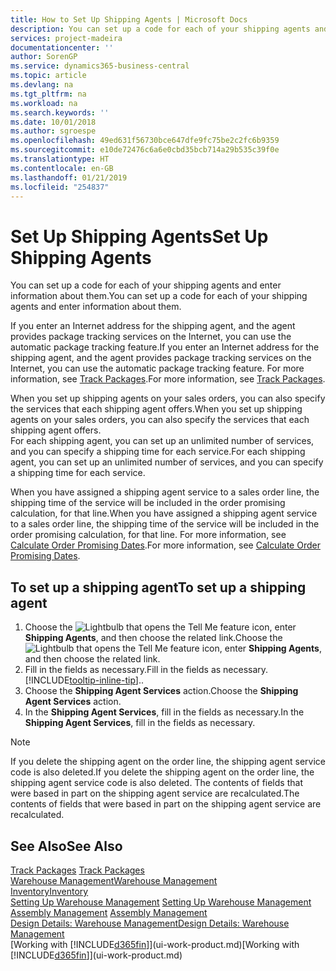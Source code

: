```yaml
---
title: How to Set Up Shipping Agents | Microsoft Docs
description: You can set up a code for each of your shipping agents and enter information about them.
services: project-madeira
documentationcenter: ''
author: SorenGP
ms.service: dynamics365-business-central
ms.topic: article
ms.devlang: na
ms.tgt_pltfrm: na
ms.workload: na
ms.search.keywords: ''
ms.date: 10/01/2018
ms.author: sgroespe
ms.openlocfilehash: 49ed631f56730bce647dfe9fc75be2c2fc6b9359
ms.sourcegitcommit: e10de72476c6a6e0cbd35bcb714a29b535c39f0e
ms.translationtype: HT
ms.contentlocale: en-GB
ms.lasthandoff: 01/21/2019
ms.locfileid: "254837"
---
```

# <a name="set-up-shipping-agents"></a><span data-ttu-id="069cd-103">Set Up Shipping Agents</span><span class="sxs-lookup"><span data-stu-id="069cd-103">Set Up Shipping Agents</span></span>
<span data-ttu-id="069cd-104">You can set up a code for each of your shipping agents and enter information about them.</span><span class="sxs-lookup"><span data-stu-id="069cd-104">You can set up a code for each of your shipping agents and enter information about them.</span></span>  

<span data-ttu-id="069cd-105">If you enter an Internet address for the shipping agent, and the agent provides package tracking services on the Internet, you can use the automatic package tracking feature.</span><span class="sxs-lookup"><span data-stu-id="069cd-105">If you enter an Internet address for the shipping agent, and the agent provides package tracking services on the Internet, you can use the automatic package tracking feature.</span></span> <span data-ttu-id="069cd-106">For more information, see [Track Packages](sales-how-track-packages.md).</span><span class="sxs-lookup"><span data-stu-id="069cd-106">For more information, see [Track Packages](sales-how-track-packages.md).</span></span>

<span data-ttu-id="069cd-107">When you set up shipping agents on your sales orders, you can also specify the services that each shipping agent offers.</span><span class="sxs-lookup"><span data-stu-id="069cd-107">When you set up shipping agents on your sales orders, you can also specify the services that each shipping agent offers.</span></span>  
<span data-ttu-id="069cd-108">For each shipping agent, you can set up an unlimited number of services, and you can specify a shipping time for each service.</span><span class="sxs-lookup"><span data-stu-id="069cd-108">For each shipping agent, you can set up an unlimited number of services, and you can specify a shipping time for each service.</span></span>  

<span data-ttu-id="069cd-109">When you have assigned a shipping agent service to a sales order line, the shipping time of the service will be included in the order promising calculation, for that line.</span><span class="sxs-lookup"><span data-stu-id="069cd-109">When you have assigned a shipping agent service to a sales order line, the shipping time of the service will be included in the order promising calculation, for that line.</span></span> <span data-ttu-id="069cd-110">For more information, see [Calculate Order Promising Dates](sales-how-to-calculate-order-promising-dates.md).</span><span class="sxs-lookup"><span data-stu-id="069cd-110">For more information, see [Calculate Order Promising Dates](sales-how-to-calculate-order-promising-dates.md).</span></span>

## <a name="to-set-up-a-shipping-agent"></a><span data-ttu-id="069cd-111">To set up a shipping agent</span><span class="sxs-lookup"><span data-stu-id="069cd-111">To set up a shipping agent</span></span>  
1.  <span data-ttu-id="069cd-112">Choose the ![Lightbulb that opens the Tell Me feature](media/ui-search/search_small.png "Tell me what you want to do") icon, enter **Shipping Agents**, and then choose the related link.</span><span class="sxs-lookup"><span data-stu-id="069cd-112">Choose the ![Lightbulb that opens the Tell Me feature](media/ui-search/search_small.png "Tell me what you want to do") icon, enter **Shipping Agents**, and then choose the related link.</span></span>  
2.  <span data-ttu-id="069cd-113">Fill in the fields as necessary.</span><span class="sxs-lookup"><span data-stu-id="069cd-113">Fill in the fields as necessary.</span></span> [!INCLUDE[tooltip-inline-tip](includes/tooltip-inline-tip_md.md)]<span data-ttu-id="069cd-114">.</span><span class="sxs-lookup"><span data-stu-id="069cd-114">.</span></span>  
3.  <span data-ttu-id="069cd-115">Choose the **Shipping Agent Services** action.</span><span class="sxs-lookup"><span data-stu-id="069cd-115">Choose the **Shipping Agent Services** action.</span></span>
4. <span data-ttu-id="069cd-116">In the **Shipping Agent Services**, fill in the fields as necessary.</span><span class="sxs-lookup"><span data-stu-id="069cd-116">In the **Shipping Agent Services**, fill in the fields as necessary.</span></span>

> [!NOTE]  
>  <span data-ttu-id="069cd-117">If you delete the shipping agent on the order line, the shipping agent service code is also deleted.</span><span class="sxs-lookup"><span data-stu-id="069cd-117">If you delete the shipping agent on the order line, the shipping agent service code is also deleted.</span></span> <span data-ttu-id="069cd-118">The contents of fields that were based in part on the shipping agent service are recalculated.</span><span class="sxs-lookup"><span data-stu-id="069cd-118">The contents of fields that were based in part on the shipping agent service are recalculated.</span></span>  

## <a name="see-also"></a><span data-ttu-id="069cd-119">See Also</span><span class="sxs-lookup"><span data-stu-id="069cd-119">See Also</span></span>
<span data-ttu-id="069cd-120">[Track Packages](sales-how-track-packages.md)  </span><span class="sxs-lookup"><span data-stu-id="069cd-120">[Track Packages](sales-how-track-packages.md)  </span></span>  
[<span data-ttu-id="069cd-121">Warehouse Management</span><span class="sxs-lookup"><span data-stu-id="069cd-121">Warehouse Management</span></span>](warehouse-manage-warehouse.md)  
[<span data-ttu-id="069cd-122">Inventory</span><span class="sxs-lookup"><span data-stu-id="069cd-122">Inventory</span></span>](inventory-manage-inventory.md)  
<span data-ttu-id="069cd-123">[Setting Up Warehouse Management](warehouse-setup-warehouse.md)   </span><span class="sxs-lookup"><span data-stu-id="069cd-123">[Setting Up Warehouse Management](warehouse-setup-warehouse.md)   </span></span>  
<span data-ttu-id="069cd-124">[Assembly Management](assembly-assemble-items.md)  </span><span class="sxs-lookup"><span data-stu-id="069cd-124">[Assembly Management](assembly-assemble-items.md)  </span></span>  
[<span data-ttu-id="069cd-125">Design Details: Warehouse Management</span><span class="sxs-lookup"><span data-stu-id="069cd-125">Design Details: Warehouse Management</span></span>](design-details-warehouse-management.md)  
<span data-ttu-id="069cd-126">[Working with [!INCLUDE[d365fin](includes/d365fin_md.md)]](ui-work-product.md)</span><span class="sxs-lookup"><span data-stu-id="069cd-126">[Working with [!INCLUDE[d365fin](includes/d365fin_md.md)]](ui-work-product.md)</span></span>  
